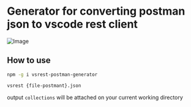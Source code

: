 # Generator for converting postman json to vscode rest client

![Image](https://i.imgur.com/LYVq22b.gif)

## How to use

```bash
npm -g i vsrest-postman-generator

vsrest {file-postmant}.json
```

output `collections` will be attached on your current working directory 